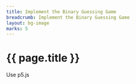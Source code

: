 ```yaml
---
title: Implement the Binary Guessing Game
breadcrumb: Implement the Binary Guessing Game
layout: bg-image
marks: 5
---
```

# {{ page.title }}

Use p5.js
